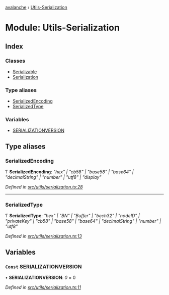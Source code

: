 [avalanche](../README.md) › [Utils-Serialization](utils_serialization.md)

# Module: Utils-Serialization

## Index

### Classes

* [Serializable](../classes/utils_serialization.serializable.md)
* [Serialization](../classes/utils_serialization.serialization.md)

### Type aliases

* [SerializedEncoding](utils_serialization.md#serializedencoding)
* [SerializedType](utils_serialization.md#serializedtype)

### Variables

* [SERIALIZATIONVERSION](utils_serialization.md#const-serializationversion)

## Type aliases

###  SerializedEncoding

Ƭ **SerializedEncoding**: *"hex" | "cb58" | "base58" | "base64" | "decimalString" | "number" | "utf8" | "display"*

*Defined in [src/utils/serialization.ts:28](https://github.com/ava-labs/avalanchejs/blob/1a2866a/src/utils/serialization.ts#L28)*

___

###  SerializedType

Ƭ **SerializedType**: *"hex" | "BN" | "Buffer" | "bech32" | "nodeID" | "privateKey" | "cb58" | "base58" | "base64" | "decimalString" | "number" | "utf8"*

*Defined in [src/utils/serialization.ts:13](https://github.com/ava-labs/avalanchejs/blob/1a2866a/src/utils/serialization.ts#L13)*

## Variables

### `Const` SERIALIZATIONVERSION

• **SERIALIZATIONVERSION**: *0* = 0

*Defined in [src/utils/serialization.ts:11](https://github.com/ava-labs/avalanchejs/blob/1a2866a/src/utils/serialization.ts#L11)*

